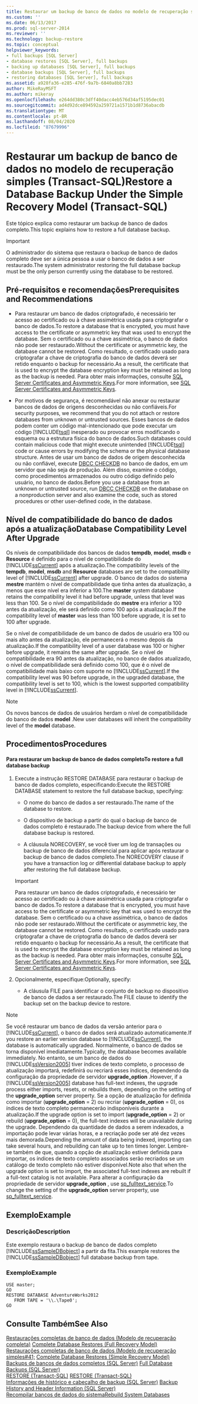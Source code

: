 ```yaml
---
title: Restaurar um backup de banco de dados no modelo de recuperação simples (Transact-SQL) | Microsoft Docs
ms.custom: ''
ms.date: 06/13/2017
ms.prod: sql-server-2014
ms.reviewer: ''
ms.technology: backup-restore
ms.topic: conceptual
helpviewer_keywords:
- full backups [SQL Server]
- database restores [SQL Server], full backups
- backing up databases [SQL Server], full backups
- database backups [SQL Server], full backups
- restoring databases [SQL Server], full backups
ms.assetid: a928fa36-e285-476f-9a7b-6840a8bb7283
author: MikeRayMSFT
ms.author: mikeray
ms.openlocfilehash: e264dd380c3dff40dacc4eb576d34af5195dec01
ms.sourcegitcommit: ad4d92dce894592a259721a1571b1d8736abacdb
ms.translationtype: MT
ms.contentlocale: pt-BR
ms.lasthandoff: 08/04/2020
ms.locfileid: "87679996"
---
```

# <a name="restore-a-database-backup-under-the-simple-recovery-model-transact-sql"></a><span data-ttu-id="3a230-102">Restaurar um backup de banco de dados no modelo de recuperação simples (Transact-SQL)</span><span class="sxs-lookup"><span data-stu-id="3a230-102">Restore a Database Backup Under the Simple Recovery Model (Transact-SQL)</span></span>
  <span data-ttu-id="3a230-103">Este tópico explica como restaurar um backup de banco de dados completo.</span><span class="sxs-lookup"><span data-stu-id="3a230-103">This topic explains how to restore a full database backup.</span></span>  
  
> [!IMPORTANT]  
>  <span data-ttu-id="3a230-104">O administrador do sistema que restaura o backup de banco de dados completo deve ser a única pessoa a usar o banco de dados a ser restaurado.</span><span class="sxs-lookup"><span data-stu-id="3a230-104">The system administrator restoring the full database backup must be the only person currently using the database to be restored.</span></span>  
  
## <a name="prerequisites-and-recommendations"></a><span data-ttu-id="3a230-105">Pré-requisitos e recomendações</span><span class="sxs-lookup"><span data-stu-id="3a230-105">Prerequisites and Recommendations</span></span>  
  
-   <span data-ttu-id="3a230-106">Para restaurar um banco de dados criptografado, é necessário ter acesso ao certificado ou à chave assimétrica usada para criptografar o banco de dados.</span><span class="sxs-lookup"><span data-stu-id="3a230-106">To restore a database that is encrypted, you must have access to the certificate or asymmetric key that was used to encrypt the database.</span></span> <span data-ttu-id="3a230-107">Sem o certificado ou a chave assimétrica, o banco de dados não pode ser restaurado.</span><span class="sxs-lookup"><span data-stu-id="3a230-107">Without the certificate or asymmetric key, the database cannot be restored.</span></span> <span data-ttu-id="3a230-108">Como resultado, o certificado usado para criptografar a chave de criptografia do banco de dados deverá ser retido enquanto o backup for necessário.</span><span class="sxs-lookup"><span data-stu-id="3a230-108">As a result, the certificate that is used to encrypt the database encryption key must be retained as long as the backup is needed.</span></span> <span data-ttu-id="3a230-109">Para obter mais informações, consulte [SQL Server Certificates and Asymmetric Keys](../security/sql-server-certificates-and-asymmetric-keys.md).</span><span class="sxs-lookup"><span data-stu-id="3a230-109">For more information, see [SQL Server Certificates and Asymmetric Keys](../security/sql-server-certificates-and-asymmetric-keys.md).</span></span>  
  
-   <span data-ttu-id="3a230-110">Por motivos de segurança, é recomendável não anexar ou restaurar bancos de dados de origens desconhecidas ou não confiáveis.</span><span class="sxs-lookup"><span data-stu-id="3a230-110">For security purposes, we recommend that you do not attach or restore databases from unknown or untrusted sources.</span></span> <span data-ttu-id="3a230-111">Esses bancos de dados podem conter um código mal-intencionado que pode executar um código [!INCLUDE[tsql](../../includes/tsql-md.md)] inesperado ou provocar erros modificando o esquema ou a estrutura física do banco de dados.</span><span class="sxs-lookup"><span data-stu-id="3a230-111">Such databases could contain malicious code that might execute unintended [!INCLUDE[tsql](../../includes/tsql-md.md)] code or cause errors by modifying the schema or the physical database structure.</span></span> <span data-ttu-id="3a230-112">Antes de usar um banco de dados de origem desconhecida ou não confiável, execute [DBCC CHECKDB](/sql/t-sql/database-console-commands/dbcc-checkdb-transact-sql) no banco de dados, em um servidor que não seja de produção. Além disso, examine o código, como procedimentos armazenados ou outro código definido pelo usuário, no banco de dados.</span><span class="sxs-lookup"><span data-stu-id="3a230-112">Before you use a database from an unknown or untrusted source, run [DBCC CHECKDB](/sql/t-sql/database-console-commands/dbcc-checkdb-transact-sql) on the database on a nonproduction server and also examine the code, such as stored procedures or other user-defined code, in the database.</span></span>  
  
## <a name="database-compatibility-level-after-upgrade"></a><span data-ttu-id="3a230-113">Nível de compatibilidade do banco de dados após a atualização</span><span class="sxs-lookup"><span data-stu-id="3a230-113">Database Compatibility Level After Upgrade</span></span>  
 <span data-ttu-id="3a230-114">Os níveis de compatibilidade dos bancos de dados **tempdb**, **model**, **msdb** e **Resource** é definido para o nível de compatibilidade do [!INCLUDE[ssCurrent](../../includes/sscurrent-md.md)] após a atualização.</span><span class="sxs-lookup"><span data-stu-id="3a230-114">The compatibility levels of the **tempdb**, **model**, **msdb** and **Resource** databases are set to the compatibility level of [!INCLUDE[ssCurrent](../../includes/sscurrent-md.md)] after upgrade.</span></span> <span data-ttu-id="3a230-115">O banco de dados do sistema **mestre** mantém o nível de compatibilidade que tinha antes da atualização, a menos que esse nível era inferior a 100.</span><span class="sxs-lookup"><span data-stu-id="3a230-115">The **master** system database retains the compatibility level it had before upgrade, unless that level was less than 100.</span></span> <span data-ttu-id="3a230-116">Se o nível de compatibilidade do **mestre** era inferior a 100 antes da atualização, ele será definido como 100 após a atualização.</span><span class="sxs-lookup"><span data-stu-id="3a230-116">If the compatibility level of **master** was less than 100 before upgrade, it is set to 100 after upgrade.</span></span>  
  
 <span data-ttu-id="3a230-117">Se o nível de compatibilidade de um banco de dados de usuário era 100 ou mais alto antes da atualização, ele permanecerá o mesmo depois da atualização.</span><span class="sxs-lookup"><span data-stu-id="3a230-117">If the compatibility level of a user database was 100 or higher before upgrade, it remains the same after upgrade.</span></span> <span data-ttu-id="3a230-118">Se o nível de compatibilidade era 90 antes da atualização, no banco de dados atualizado, o nível de compatibilidade será definido como 100, que é o nível de compatibilidade mais baixo com suporte no [!INCLUDE[ssCurrent](../../includes/sscurrent-md.md)].</span><span class="sxs-lookup"><span data-stu-id="3a230-118">If the compatibility level was 90 before upgrade, in the upgraded database, the compatibility level is set to 100, which is the lowest supported compatibility level in [!INCLUDE[ssCurrent](../../includes/sscurrent-md.md)].</span></span>  
  
> [!NOTE]  
>  <span data-ttu-id="3a230-119">Os novos bancos de dados de usuários herdam o nível de compatibilidade do banco de dados **model** .</span><span class="sxs-lookup"><span data-stu-id="3a230-119">New user databases will inherit the compatibility level of the **model** database.</span></span>  
  
## <a name="procedures"></a><span data-ttu-id="3a230-120">Procedimentos</span><span class="sxs-lookup"><span data-stu-id="3a230-120">Procedures</span></span>  
  
#### <a name="to-restore-a-full-database-backup"></a><span data-ttu-id="3a230-121">Para restaurar um backup de banco de dados completo</span><span class="sxs-lookup"><span data-stu-id="3a230-121">To restore a full database backup</span></span>  
  
1.  <span data-ttu-id="3a230-122">Execute a instrução RESTORE DATABASE para restaurar o backup de banco de dados completo, especificando:</span><span class="sxs-lookup"><span data-stu-id="3a230-122">Execute the RESTORE DATABASE statement to restore the full database backup, specifying:</span></span>  
  
    -   <span data-ttu-id="3a230-123">O nome do banco de dados a ser restaurado.</span><span class="sxs-lookup"><span data-stu-id="3a230-123">The name of the database to restore.</span></span>  
  
    -   <span data-ttu-id="3a230-124">O dispositivo de backup a partir do qual o backup de banco de dados completo é restaurado.</span><span class="sxs-lookup"><span data-stu-id="3a230-124">The backup device from where the full database backup is restored.</span></span>  
  
    -   <span data-ttu-id="3a230-125">A cláusula NORECOVERY, se você tiver um log de transações ou backup de banco de dados diferencial para aplicar após restaurar o backup de banco de dados completo.</span><span class="sxs-lookup"><span data-stu-id="3a230-125">The NORECOVERY clause if you have a transaction log or differential database backup to apply after restoring the full database backup.</span></span>  
  
    > [!IMPORTANT]  
    >  <span data-ttu-id="3a230-126">Para restaurar um banco de dados criptografado, é necessário ter acesso ao certificado ou à chave assimétrica usada para criptografar o banco de dados.</span><span class="sxs-lookup"><span data-stu-id="3a230-126">To restore a database that is encrypted, you must have access to the certificate or asymmetric key that was used to encrypt the database.</span></span> <span data-ttu-id="3a230-127">Sem o certificado ou a chave assimétrica, o banco de dados não pode ser restaurado.</span><span class="sxs-lookup"><span data-stu-id="3a230-127">Without the certificate or asymmetric key, the database cannot be restored.</span></span> <span data-ttu-id="3a230-128">Como resultado, o certificado usado para criptografar a chave de criptografia do banco de dados deverá ser retido enquanto o backup for necessário.</span><span class="sxs-lookup"><span data-stu-id="3a230-128">As a result, the certificate that is used to encrypt the database encryption key must be retained as long as the backup is needed.</span></span> <span data-ttu-id="3a230-129">Para obter mais informações, consulte [SQL Server Certificates and Asymmetric Keys](../security/sql-server-certificates-and-asymmetric-keys.md).</span><span class="sxs-lookup"><span data-stu-id="3a230-129">For more information, see [SQL Server Certificates and Asymmetric Keys](../security/sql-server-certificates-and-asymmetric-keys.md).</span></span>  
  
2.  <span data-ttu-id="3a230-130">Opcionalmente, especifique:</span><span class="sxs-lookup"><span data-stu-id="3a230-130">Optionally, specify:</span></span>  
  
    -   <span data-ttu-id="3a230-131">A cláusula FILE para identificar o conjunto de backup no dispositivo de banco de dados a ser restaurado.</span><span class="sxs-lookup"><span data-stu-id="3a230-131">The FILE clause to identify the backup set on the backup device to restore.</span></span>  
  
> [!NOTE]  
>  <span data-ttu-id="3a230-132">Se você restaurar um banco de dados da versão anterior para o [!INCLUDE[ssCurrent](../../includes/sscurrent-md.md)], o banco de dados será atualizado automaticamente.</span><span class="sxs-lookup"><span data-stu-id="3a230-132">If you restore an earlier version database to [!INCLUDE[ssCurrent](../../includes/sscurrent-md.md)], the database is automatically upgraded.</span></span> <span data-ttu-id="3a230-133">Normalmente, o banco de dados se torna disponível imediatamente.</span><span class="sxs-lookup"><span data-stu-id="3a230-133">Typically, the database becomes available immediately.</span></span> <span data-ttu-id="3a230-134">No entanto, se um banco de dados do [!INCLUDE[ssVersion2005](../../includes/ssversion2005-md.md)] tiver índices de texto completo, o processo de atualização importará, redefinirá ou recriará esses índices, dependendo da configuração da propriedade de servidor  **upgrade_option** .</span><span class="sxs-lookup"><span data-stu-id="3a230-134">However, if a [!INCLUDE[ssVersion2005](../../includes/ssversion2005-md.md)] database has full-text indexes, the upgrade process either imports, resets, or rebuilds them, depending on the setting of the  **upgrade_option** server property.</span></span> <span data-ttu-id="3a230-135">Se a opção de atualização for definida como importar (**upgrade_option** = 2) ou recriar (**upgrade_option** = 0), os índices de texto completo permanecerão indisponíveis durante a atualização.</span><span class="sxs-lookup"><span data-stu-id="3a230-135">If the upgrade option is set to import (**upgrade_option** = 2) or rebuild (**upgrade_option** = 0), the full-text indexes will be unavailable during the upgrade.</span></span> <span data-ttu-id="3a230-136">Dependendo da quantidade de dados a serem indexados, a importação pode levar várias horas, e a recriação pode ser até dez vezes mais demorada.</span><span class="sxs-lookup"><span data-stu-id="3a230-136">Depending the amount of data being indexed, importing can take several hours, and rebuilding can take up to ten times longer.</span></span> <span data-ttu-id="3a230-137">Lembre-se também de que, quando a opção de atualização estiver definida para importar, os índices de texto completo associados serão recriados se um catálogo de texto completo não estiver disponível.</span><span class="sxs-lookup"><span data-stu-id="3a230-137">Note also that when the upgrade option is set to import, the associated full-text indexes are rebuilt if a full-text catalog is not available.</span></span> <span data-ttu-id="3a230-138">Para alterar a configuração da propriedade de servidor **upgrade_option** , use [sp_fulltext_service](/sql/relational-databases/system-stored-procedures/sp-fulltext-service-transact-sql).</span><span class="sxs-lookup"><span data-stu-id="3a230-138">To change the setting of the **upgrade_option** server property, use [sp_fulltext_service](/sql/relational-databases/system-stored-procedures/sp-fulltext-service-transact-sql).</span></span>  
  
## <a name="example"></a><span data-ttu-id="3a230-139">Exemplo</span><span class="sxs-lookup"><span data-stu-id="3a230-139">Example</span></span>  
  
### <a name="description"></a><span data-ttu-id="3a230-140">Descrição</span><span class="sxs-lookup"><span data-stu-id="3a230-140">Description</span></span>  
 <span data-ttu-id="3a230-141">Este exemplo restaura o backup de banco de dados completo [!INCLUDE[ssSampleDBobject](../../includes/sssampledbobject-md.md)] a partir da fita.</span><span class="sxs-lookup"><span data-stu-id="3a230-141">This example restores the [!INCLUDE[ssSampleDBobject](../../includes/sssampledbobject-md.md)] full database backup from tape.</span></span>  
  
### <a name="example"></a><span data-ttu-id="3a230-142">Exemplo</span><span class="sxs-lookup"><span data-stu-id="3a230-142">Example</span></span>  
  
```  
USE master;  
GO  
RESTORE DATABASE AdventureWorks2012  
   FROM TAPE = '\\.\Tape0';  
GO  
```  
  
## <a name="see-also"></a><span data-ttu-id="3a230-143">Consulte Também</span><span class="sxs-lookup"><span data-stu-id="3a230-143">See Also</span></span>  
 <span data-ttu-id="3a230-144">[Restaurações completas de banco de dados &#40;Modelo de recuperação completa&#41;](complete-database-restores-full-recovery-model.md) </span><span class="sxs-lookup"><span data-stu-id="3a230-144">[Complete Database Restores &#40;Full Recovery Model&#41;](complete-database-restores-full-recovery-model.md) </span></span>  
 <span data-ttu-id="3a230-145">[Restaurações completas de banco de dados &#40;Modelo de recuperação simples#41;](complete-database-restores-simple-recovery-model.md) </span><span class="sxs-lookup"><span data-stu-id="3a230-145">[Complete Database Restores &#40;Simple Recovery Model&#41;](complete-database-restores-simple-recovery-model.md) </span></span>  
 <span data-ttu-id="3a230-146">[Backups de bancos de dados completos &#40;SQL Server&#41;](full-database-backups-sql-server.md) </span><span class="sxs-lookup"><span data-stu-id="3a230-146">[Full Database Backups &#40;SQL Server&#41;](full-database-backups-sql-server.md) </span></span>  
 <span data-ttu-id="3a230-147">[RESTORE &#40;Transact-SQL&#41;](/sql/t-sql/statements/restore-statements-transact-sql) </span><span class="sxs-lookup"><span data-stu-id="3a230-147">[RESTORE &#40;Transact-SQL&#41;](/sql/t-sql/statements/restore-statements-transact-sql) </span></span>  
 <span data-ttu-id="3a230-148">[Informações de histórico e cabeçalho de backup &#40;SQL Server&#41;](backup-history-and-header-information-sql-server.md) </span><span class="sxs-lookup"><span data-stu-id="3a230-148">[Backup History and Header Information &#40;SQL Server&#41;](backup-history-and-header-information-sql-server.md) </span></span>  
 [<span data-ttu-id="3a230-149">Recompilar bancos de dados do sistema</span><span class="sxs-lookup"><span data-stu-id="3a230-149">Rebuild System Databases</span></span>](../databases/system-databases.md)  
  
  
